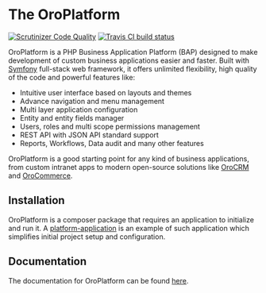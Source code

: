 # The OroPlatform

[![Scrutinizer Code Quality](https://scrutinizer-ci.com/g/orocrm/platform/badges/quality-score.png?b=master)](https://scrutinizer-ci.com/g/orocrm/platform/?branch=master) [![Travis CI build status](https://travis-ci.org/orocrm/platform.svg?branch=master)](https://travis-ci.org/orocrm/platform)

OroPlatform is a PHP Business Application Platform (BAP) designed to make development of custom business applications
easier and faster. Built with [Symfony](http://symfony.com/) full-stack web framework, it offers unlimited flexibility,
high quality of the code and powerful features like:
 
 - Intuitive user interface based on layouts and themes
 - Advance navigation and menu management
 - Multi layer application configuration
 - Entity and entity fields manager
 - Users, roles and multi scope permissions management
 - REST API with JSON API standard support
 - Reports, Workflows, Data audit and many other features
 
OroPlatform is a good starting point for any kind of business applications, from custom intranet apps to
modern open-source solutions like [OroCRM](https://www.orocrm.com) and [OroCommerce](https://www.orocommerce.com). 

## Installation

OroPlatform is a composer package that requires an application to initialize and run it.
A [platform-application](https://github.com/orocrm/platform-application) is an example of such application which
simplifies initial project setup and configuration.

## Documentation
  
The documentation for OroPlatform can be found [here](http://www.oroinc.com/doc/orocrm/).
